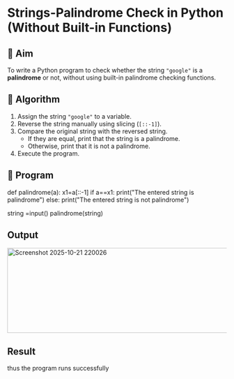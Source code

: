 # Strings-Palindrome Check in Python (Without Built-in Functions)

## 🎯 Aim
To write a Python program to check whether the string `"google"` is a **palindrome** or not, without using built-in palindrome checking functions.

## 🧠 Algorithm
1. Assign the string `"google"` to a variable.
2. Reverse the string manually using slicing (`[::-1]`).
3. Compare the original string with the reversed string.
   - If they are equal, print that the string is a palindrome.
   - Otherwise, print that it is not a palindrome.
4. Execute the program.

## 🧾 Program
def palindrome(a):
    x1=a[::-1]
    if a==x1:
       print("The entered string is palindrome")
    else:
        print("The entered string is not palindrome")
            
string =input()
palindrome(string)



## Output
<img width="1181" height="195" alt="Screenshot 2025-10-21 220026" src="https://github.com/user-attachments/assets/7d21f75d-66d0-4674-9a68-2e37533a6bed" />


## Result
thus the program runs successfully

